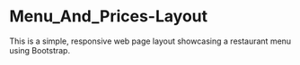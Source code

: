 # Menu_And_Prices-Layout
This is a simple, responsive web page layout showcasing a restaurant menu using Bootstrap.

